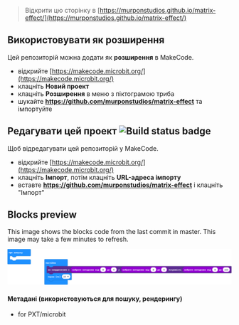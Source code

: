 
> Відкрити цю сторінку в [https://murponstudios.github.io/matrix-effect/](https://murponstudios.github.io/matrix-effect/)

## Використовувати як розширення

Цей репозиторій можна додати як **розширення** в MakeCode.

* відкрийте [https://makecode.microbit.org/](https://makecode.microbit.org/)
* клацніть **Новий проект**
* клацніть **Розширення** в меню з піктограмою триба
* шукайте **https://github.com/murponstudios/matrix-effect** та імпортуйте

## Редагувати цей проект ![Build status badge](https://github.com/murponstudios/matrix-effect/workflows/MakeCode/badge.svg)

Щоб відредагувати цей репозиторій у MakeCode.

* відкрийте [https://makecode.microbit.org/](https://makecode.microbit.org/)
* клацніть **Імпорт**, потім клацніть **URL-адреса імпорту**
* вставте **https://github.com/murponstudios/matrix-effect** і клацніть "Імпорт"

## Blocks preview

This image shows the blocks code from the last commit in master.
This image may take a few minutes to refresh.

![A rendered view of the blocks](https://github.com/murponstudios/matrix-effect/raw/master/.github/makecode/blocks.png)

#### Метадані (використовуються для пошуку, рендерингу)

* for PXT/microbit
<script src="https://makecode.com/gh-pages-embed.js"></script><script>makeCodeRender("{{ site.makecode.home_url }}", "{{ site.github.owner_name }}/{{ site.github.repository_name }}");</script>
